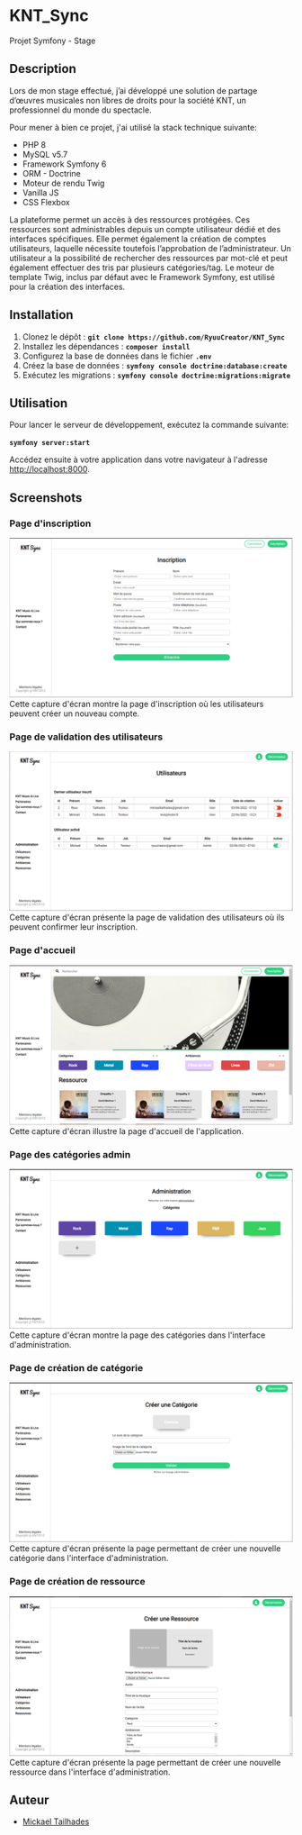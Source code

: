 # KNT_Sync
Projet Symfony - Stage

## Description
Lors de mon stage effectué, j’ai développé une solution de partage d’œuvres musicales non libres de droits pour la société KNT, un professionnel du monde du spectacle.

Pour mener à bien ce projet, j'ai utilisé la stack technique suivante:

- PHP 8
- MySQL v5.7
- Framework Symfony 6 
- ORM - Doctrine
- Moteur de rendu Twig
- Vanilla JS
- CSS Flexbox

La plateforme permet un accès à des ressources protégées. Ces ressources sont administrables depuis un compte utilisateur dédié et des interfaces spécifiques. Elle permet également la création de comptes utilisateurs, laquelle nécessite toutefois l’approbation de l’administrateur. 
Un utilisateur a la possibilité de rechercher des ressources par mot-clé et peut également effectuer des tris par plusieurs catégories/tag.
Le moteur de template Twig, inclus par défaut avec le Framework Symfony, est utilisé pour la création des interfaces.

## Installation

1. Clonez le dépôt : **`git clone https://github.com/RyuuCreator/KNT_Sync`**
2. Installez les dépendances : **`composer install`**
3. Configurez la base de données dans le fichier **`.env`**
4. Créez la base de données : **`symfony console doctrine:database:create`**
5. Exécutez les migrations : **`symfony console doctrine:migrations:migrate`**

## Utilisation

Pour lancer le serveur de développement, exécutez la commande suivante:

**`symfony server:start`**

Accédez ensuite à votre application dans votre navigateur à l'adresse [http://localhost:8000](http://localhost:8000).

## Screenshots

### Page d'inscription
![Page d'inscription](img_md/register.png) 
Cette capture d'écran montre la page d'inscription où les utilisateurs peuvent créer un nouveau compte.

### Page de validation des utilisateurs
![Page de validation des utilisateurs](img_md/validate_user.png) 
Cette capture d'écran présente la page de validation des utilisateurs où ils peuvent confirmer leur inscription.

### Page d'accueil
![Page d'accueil](img_md/home_page.png)
Cette capture d'écran illustre la page d'accueil de l'application.

### Page des catégories admin
![Page des catégories admin](img_md/categories.png)
Cette capture d'écran montre la page des catégories dans l'interface d'administration.

### Page de création de catégorie
![Page de création de catégorie](img_md/create_category.png)
Cette capture d'écran présente la page permettant de créer une nouvelle catégorie dans l'interface d'administration.

### Page de création de ressource
![Page de création de catégorie](img_md/create_resource.png)
Cette capture d'écran présente la page permettant de créer une nouvelle ressource dans l'interface d'administration.

## Auteur


- [Mickael Tailhades](https://www.linkedin.com/in/mickael-tailhades/)
